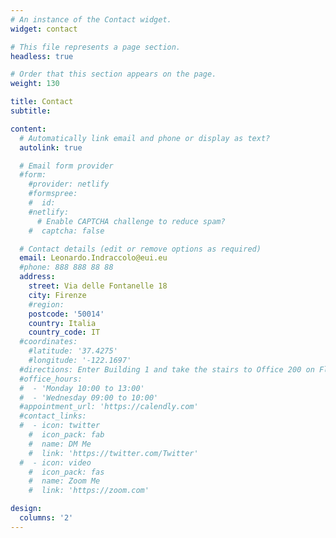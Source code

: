 ```yaml
---
# An instance of the Contact widget.
widget: contact

# This file represents a page section.
headless: true

# Order that this section appears on the page.
weight: 130

title: Contact
subtitle:

content:
  # Automatically link email and phone or display as text?
  autolink: true

  # Email form provider
  #form:
    #provider: netlify
    #formspree:
    #  id:
    #netlify:
      # Enable CAPTCHA challenge to reduce spam?
    #  captcha: false

  # Contact details (edit or remove options as required)
  email: Leonardo.Indraccolo@eui.eu
  #phone: 888 888 88 88
  address:
    street: Via delle Fontanelle 18
    city: Firenze
    #region:
    postcode: '50014'
    country: Italia
    country_code: IT
  #coordinates:
    #latitude: '37.4275'
    #longitude: '-122.1697'
  #directions: Enter Building 1 and take the stairs to Office 200 on Floor 2
  #office_hours:
  #  - 'Monday 10:00 to 13:00'
  #  - 'Wednesday 09:00 to 10:00'
  #appointment_url: 'https://calendly.com'
  #contact_links:
  #  - icon: twitter
    #  icon_pack: fab
    #  name: DM Me
    #  link: 'https://twitter.com/Twitter'
  #  - icon: video
    #  icon_pack: fas
    #  name: Zoom Me
    #  link: 'https://zoom.com'

design:
  columns: '2'
---
```

